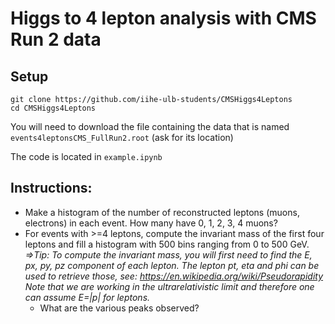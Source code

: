 # Higgs to 4 lepton analysis with CMS Run 2 data

## Setup 
```
git clone https://github.com/iihe-ulb-students/CMSHiggs4Leptons
cd CMSHiggs4Leptons
```
You will need to download the file containing the data that is named `events4leptonsCMS_FullRun2.root` (ask for its location)

The code is located in `example.ipynb`


## Instructions:
- Make a histogram of the number of reconstructed leptons (muons, electrons) in each event. How many have 0, 1, 2, 3, 4 muons? 
- For events with >=4 leptons, compute the invariant mass of the first four leptons and fill a histogram with 500 bins ranging from 0 to 500 GeV. *=>Tip: To compute the invariant mass, you will first need to find the E, px, py, pz component of each lepton. The lepton pt, eta and phi can be used to retrieve those, see: https://en.wikipedia.org/wiki/Pseudorapidity Note that we are working in the ultrarelativistic limit and therefore one can assume E=|p| for leptons.*
  - What are the various peaks observed? 
​
